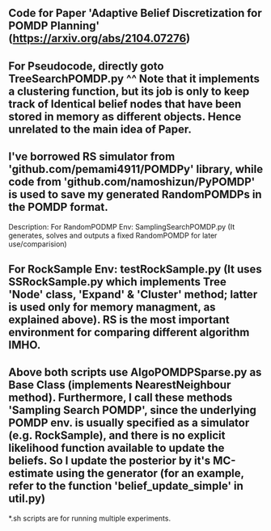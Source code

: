 Code for Paper 'Adaptive Belief Discretization for POMDP Planning' (https://arxiv.org/abs/2104.07276)
------------------------------------
For Pseudocode, directly goto TreeSearchPOMDP.py
^^ Note that it implements a clustering function, but its job is only to keep track of Identical belief nodes that have been stored in memory as different objects. Hence unrelated to the main idea of Paper.
------------------------------------
I've borrowed RS simulator from 'github.com/pemami4911/POMDPy' library, while code from 'github.com/namoshizun/PyPOMDP' is used to save my generated RandomPOMDPs in the POMDP format.
-----------------------------------
Description:
For RandomPODMP Env: SamplingSearchPOMDP.py (It generates, solves and outputs a fixed RandomPOMDP for later use/comparision)

For RockSample Env: testRockSample.py (It uses SSRockSample.py which implements Tree 'Node' class, 'Expand' & 'Cluster' method; latter is used only for memory managment, as explained above). RS is the most important environment for comparing different algorithm IMHO.
-----------------------------------
Above both scripts use AlgoPOMDPSparse.py as Base Class (implements NearestNeighbour method). Furthermore, I call these methods 'Sampling Search POMDP', since the underlying POMDP env. is usually specified as a simulator (e.g. RockSample), and there is no explicit likelihood function available to update the beliefs. So I update the posterior by it's MC-estimate using the generator (for an example, refer to the function 'belief_update_simple' in util.py)
-----------------------------------
*.sh scripts are for running multiple experiments.
